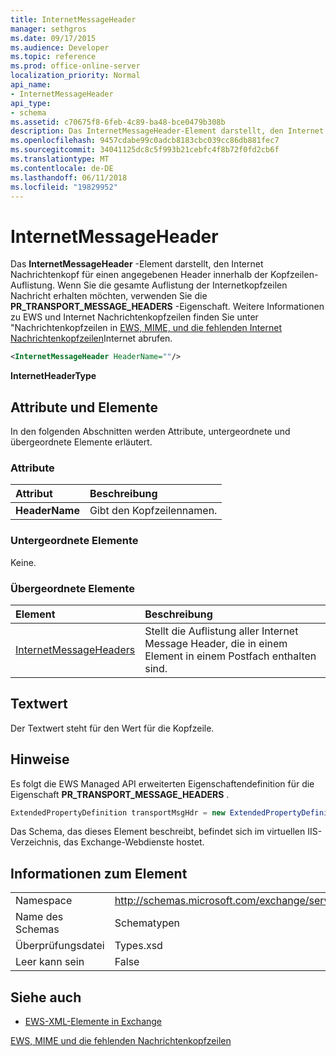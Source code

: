 ```yaml
---
title: InternetMessageHeader
manager: sethgros
ms.date: 09/17/2015
ms.audience: Developer
ms.topic: reference
ms.prod: office-online-server
localization_priority: Normal
api_name:
- InternetMessageHeader
api_type:
- schema
ms.assetid: c70675f8-6feb-4c89-ba48-bce0479b308b
description: Das InternetMessageHeader-Element darstellt, den Internet Nachrichtenkopf für einen angegebenen Header innerhalb der Kopfzeilen-Auflistung. Wenn Sie die gesamte Auflistung der Internetkopfzeilen Nachricht erhalten möchten, verwenden Sie die PR_TRANSPORT_MESSAGE_HEADERS-Eigenschaft. Weitere Informationen zu EWS und Internet Nachrichtenkopfzeilen, SeeGetting Internet-Nachrichtenköpfe in EWS MIME und fehlenden Internetkopfzeilen Nachricht.
ms.openlocfilehash: 9457cdabe99c0adcb8183cbc039cc86db881fec7
ms.sourcegitcommit: 34041125dc8c5f993b21cebfc4f8b72f0fd2cb6f
ms.translationtype: MT
ms.contentlocale: de-DE
ms.lasthandoff: 06/11/2018
ms.locfileid: "19829952"
---
```

# <a name="internetmessageheader"></a>InternetMessageHeader

Das **InternetMessageHeader** -Element darstellt, den Internet Nachrichtenkopf für einen angegebenen Header innerhalb der Kopfzeilen-Auflistung. Wenn Sie die gesamte Auflistung der Internetkopfzeilen Nachricht erhalten möchten, verwenden Sie die **PR_TRANSPORT_MESSAGE_HEADERS** -Eigenschaft. Weitere Informationen zu EWS und Internet Nachrichtenkopfzeilen finden Sie unter "Nachrichtenkopfzeilen in [EWS, MIME, und die fehlenden Internet Nachrichtenkopfzeilen](http://msdn.microsoft.com/en-us/library/exchange/hh545614%28v=exchg.140%29.aspx)Internet abrufen.
  
```XML
<InternetMessageHeader HeaderName=""/>
```

 **InternetHeaderType**
## <a name="attributes-and-elements"></a>Attribute und Elemente

In den folgenden Abschnitten werden Attribute, untergeordnete und übergeordnete Elemente erläutert.
  
### <a name="attributes"></a>Attribute

|**Attribut**|**Beschreibung**|
|:-----|:-----|
|**HeaderName** <br/> |Gibt den Kopfzeilennamen.  <br/> |
   
### <a name="child-elements"></a>Untergeordnete Elemente

Keine.
  
### <a name="parent-elements"></a>Übergeordnete Elemente

|**Element**|**Beschreibung**|
|:-----|:-----|
|[InternetMessageHeaders](internetmessageheaders.md) <br/> |Stellt die Auflistung aller Internet Message Header, die in einem Element in einem Postfach enthalten sind.  <br/> |
   
## <a name="text-value"></a>Textwert

Der Textwert steht für den Wert für die Kopfzeile.
  
## <a name="remarks"></a>Hinweise

Es folgt die EWS Managed API erweiterten Eigenschaftendefinition für die Eigenschaft **PR_TRANSPORT_MESSAGE_HEADERS** . 
  
```cs
ExtendedPropertyDefinition transportMsgHdr = new ExtendedPropertyDefinition(0x007D, MapiPropertyType.String);
```

Das Schema, das dieses Element beschreibt, befindet sich im virtuellen IIS-Verzeichnis, das Exchange-Webdienste hostet.
  
## <a name="element-information"></a>Informationen zum Element

|||
|:-----|:-----|
|Namespace  <br/> |http://schemas.microsoft.com/exchange/services/2006/types  <br/> |
|Name des Schemas  <br/> |Schematypen  <br/> |
|Überprüfungsdatei  <br/> |Types.xsd  <br/> |
|Leer kann sein  <br/> |False  <br/> |
   
## <a name="see-also"></a>Siehe auch



- [EWS-XML-Elemente in Exchange](ews-xml-elements-in-exchange.md)


[EWS, MIME und die fehlenden Nachrichtenkopfzeilen](http://msdn.microsoft.com/en-us/library/exchange/hh545614%28v=exchg.140%29.aspx)

